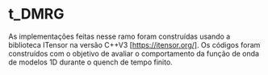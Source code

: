 # t_DMRG

As implementações feitas nesse ramo foram construídas usando a biblioteca ITensor na versão C++V3 [https://itensor.org/]. Os códigos foram construídos com o objetivo de avaliar o comportamento da função de onda de modelos 1D durante o quench de tempo finito. 





